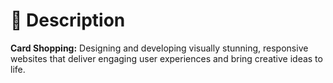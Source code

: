 # 📃 Description
**Card Shopping:** Designing and developing visually stunning, responsive websites that deliver engaging user experiences and bring creative ideas to life.

# 
